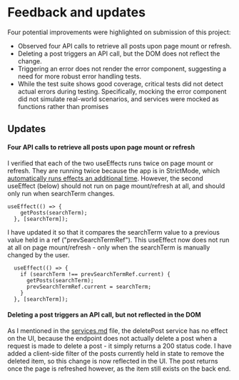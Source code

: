 # Feedback and updates

Four potential improvements were highlighted on submission of this project:

- Observed four API calls to retrieve all posts upon page mount or refresh.
- Deleting a post triggers an API call, but the DOM does not reflect the change.
- Triggering an error does not render the error component, suggesting a need for more robust error handling tests.
- While the test suite shows good coverage, critical tests did not detect actual errors during testing. Specifically, mocking the error component did not simulate real-world scenarios, and services were mocked as functions rather than promises

## Updates

#### Four API calls to retrieve all posts upon page mount or refresh

I verified that each of the two useEffects runs twice on page mount or refresh. They are running twice because the app is in StrictMode, which [automatically runs effects an additional time](https://react.dev/reference/react/StrictMode). However, the second useEffect (below) should not run on page mount/refresh at all, and should only run when searchTerm changes.

```
useEffect(() => {
    getPosts(searchTerm);
  }, [searchTerm]);
```

I have updated it so that it compares the searchTerm value to a previous value held in a ref ("prevSearchTermRef"). This useEffect now does not run at all on page mount/refresh - only when the searchTerm is manually changed by the user.

```
  useEffect(() => {
    if (searchTerm !== prevSearchTermRef.current) {
      getPosts(searchTerm);
      prevSearchTermRef.current = searchTerm;
    }
  }, [searchTerm]);
```

#### Deleting a post triggers an API call, but not reflected in the DOM

As I mentioned in the [services.md](./services.md) file, the deletePost service has no effect on the UI, because the endpoint does not actually delete a post when a request is made to delete a post - it simply returns a 200 status code. I have added a client-side filter of the posts currently held in state to remove the deleted item, so this change is now reflected in the UI. The post returns once the page is refreshed however, as the item still exists on the back end.
